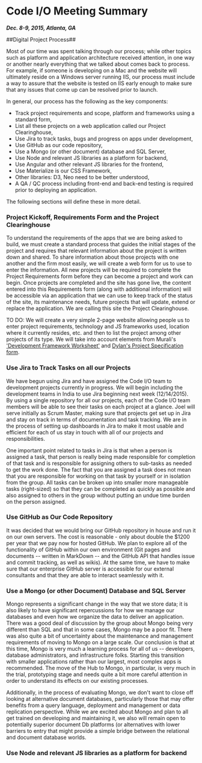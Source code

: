 # Code I/O Meeting Summary 
**_Dec. 8-9, 2015, Atlanta, GA_**

##Digital Project Process##

Most of our time was spent talking through our process; while other topics such as platform and application architecture received attention, in one way or another nearly everything that we talked about comes back to process. For example, if someone is developing on a Mac and the website will ultimately reside on a Windows server running IIS, our process must include a way to assure that the website is tested on IIS early enough to make sure that any issues that come up can be resolved prior to launch. 

In general, our process has the following as the key components:

- Track project requirements and scope, platform and frameworks using a standard form,
- List all these projects on a web application called our Project Clearinghouse,
- Use Jira to track tasks, bugs and progress on apps under development,
- Use GitHub as our code repository,
- Use a Mongo (or other document) database and SQL Server,
- Use Node and relevant JS libraries as a platform for backend,
- Use Angular and other relevant JS libraries for the frontend,
- Use Materialize is our CSS Framework,
- Other libraries: D3, Neo need to be better understood,
- A QA / QC process including front-end and back-end testing is required prior to deploying an application. 

The following sections will define these in more detail. 

### Project Kickoff, Requirements Form and the Project Clearinghouse

To understand the requirements of the apps that we are being asked to build, we must create a standard process that guides the initial stages of the project and requires that relevant information about the project is written down and shared. To share information about those projects with one another and the firm most easily, we will create a web form for us to use to enter the information. All new projects will be required to complete the Project Requirements form before they can become a project and work can begin. Once projects are completed and the site has gone live, the content entered into this Requirements form (along with additional information) will be accessible via an application that we can use to keep track of the status of the site, its maintenance needs, future projects that will update, extend or replace the application. We are calling this site the Project Clearinghouse. 

TO DO: We will create a very simple 2-page website allowing people us to enter project requirements, technology and JS frameworks used, location where it currently resides, etc. and then to list the project among other projects of its type. We will take into account elements from Murali's ['Development Framework Worksheet'](http://./content/files/DEV_FORM.pdf) and [Dylan's Project Specification form](http://pwc01gisdata/specs/specs.html). 

### Use Jira to Track Tasks on all our Projects

We have begun using Jira and have assigned the Code I/O team to development projects currently in progress. We will begin including the development teams in India to use Jira beginning next week (12/14/2015). By using a single repository for all our projects, each of the Code I/O team members will be able to see their tasks on each project at a glance. Joel will serve initially as Scrum Master, making sure that projects get set up in Jira and stay on track in terms of documentation and task tracking. We are in the process of setting up dashboards in Jira to make it most usable and efficient for each of us stay in touch with all of our projects and responsibilities. 

One important point related to tasks in Jira is that when a person is assigned a task, that person is really being made responsible for completion of that task and is responsible for assigning others to sub-tasks as needed to get the work done. The fact that you are assigned a task does not mean that you are responsible for working on that task by yourself or in isolation from the group. All tasks can be broken up into smaller more manageable tasks (right-sized) so that they can be completed as quickly as possible and also assigned to others in the group without putting an undue time burden on the person assigned. 

### Use GitHub as Our Code Repository

It was decided that we would bring our GitHub repository in house and run it on our own servers. The cost is reasonable - only about double the $1200 per year that we pay now for hosted GitHub. We plan to explore all of the functionality of GitHub within our own environment (Git pages and documents -- written in MarkDown -- and  the GitHub API that handles issue and commit tracking, as well as wikis). At the same time, we have to make sure that our enterprise GitHub server is accessible for our external consultants and that they are able to interact seamlessly with it. 

### Use a Mongo (or other Document) Database and SQL Server

Mongo represents a significant change in the way that we store data; it is also likely to have significant repercussions for how we manage our databases and even how we organize the data to deliver an application. There was a good deal of discussion by the group about Mongo being very different than SQL and that in some cases, Mongo may be a poor fit. There was also quite a bit of uncertainty about the maintenance and management requirements of moving to Mongo on a large scale. Our conclusion is that at this time, Mongo is very much a learning process for all of us -- developers, database administrators, and infrastructure folks. Starting this transition with smaller applications rather than our largest, most complex apps is recommended. The move of the Hub to Mongo, in particular, is very much in the trial, prototyping stage and needs quite a bit more careful attention in order to understand its effects on our existing processes. 

Additionally, in the process of evaluating Mongo, we don't want to close off looking at alternative document databases, particularly those that may offer benefits from a query language, deployment and management or data replication perspective. While we are excited about Mongo and plan to all get trained on developing and maintaining it, we also will remain open to potentially superior document Db platforms (or alternatives with lower barriers to entry that might provide a simple bridge between the relational and document database worlds. 

### Use Node and relevant JS libraries as a platform for backend